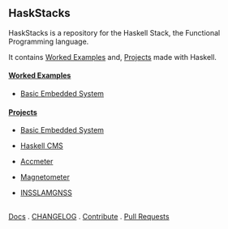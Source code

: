 ## HaskStacks

HaskStacks is a repository for the Haskell Stack, the Functional Programming language. 

It contains [Worked Examples](#) and, [Projects](#) made with Haskell.

#### [Worked Examples](#)

* [Basic Embedded System](https://github.com/josephkb87/EmbSys)


#### [Projects](https://github.com/josephkb87/HaskStacks/tree/main/Projects)

* [Basic Embedded System](https://github.com/josephkb87/HaskStacks/tree/main/Projects/EmbSys)
  
* [Haskell CMS](https://github.com/josephkb87/HaskStacks/tree/main/Projects/HaskellCMS)
  
* [Accmeter](https://github.com/josephkb87/HaskStacks/tree/main/Projects/Accmeter)

* [Magnetometer](https://github.com/josephkb87/HaskStacks/tree/main/Projects/Magnetometer)

* [INSSLAMGNSS](https://github.com/josephkb87HaskStacks/tree/main/Projects/INSSlLAMGNSS)




##
[Docs](../docs/docs.md) . [CHANGELOG]((../docs/CHANGELOG.md)) . [Contribute](../docs/CONTRIBUTING.md) . [Pull Requests](../docs/blob/PRs.md)
  
